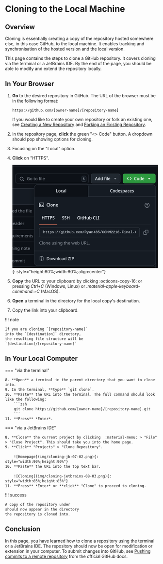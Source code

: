 Cloning to the Local Machine
==
## Overview
Cloning is essentially creating a copy of the repository hosted somewhere else,
in this case GitHub, to the local machine.
It enables tracking and synchronisation of the hosted version and the local version.

This page contains the steps to clone a GitHub repository.
It covers cloning via the terminal or a JetBrains IDE.
By the end of the page, you should be able to modify and
extend the repository locally.

## In Your Browser
1. **Go** to the desired repository in GitHub.
   The URL of the browser must be in the following format:
   ```
   https://github.com/[owner-name]/[repository-name]
   ```
   If you would like to create your own repository or fork an existing one, see [Creating a New Repository](creating_repository.md) 
   and [Forking an Existing Repository](forking_repository.md).
2. In the repository page, **click** the green "<\> Code" button. A dropdown should pop showing options for cloning.
3. Focusing on the "Local" option.
4. **Click** on "HTTPS".

    ![Dropdown showing the `<> Code` Button ](img/cloning-02-01.png){: style="height:80%;width:80%;align:center"}

5. **Copy** the URL to your clipboard by clicking :octicons-copy-16: or pressing *Ctrl+C* (Windows, Linux) or *:material-apple-keyboard-command:+C* (MacOS).
6. **Open** a terminal in the directory for the local copy's destination.
7. Copy the link into your clipboard.

!!! note

    If you are cloning `[repository-name]` 
    into the `[destination]` directory,
    the resulting file structure will be
    `[destination]/[repository-name]`

## In Your Local Computer

=== "via the terminal"

    8. **Open** a terminal in the parent directory that you want to clone into.
    9. In the terminal, **type** `git clone`.
    10. **Paste** the URL into the terminal. The full command should look like the following:
        ```zsh
        git clone https://github.com/[owner-name]/[repository-name].git
        ```
    11. **Press** *Enter*.

=== "via a JetBrains IDE"

    8. **Close** the current project by clicking  :material-menu: > "File" > "Close Project". This should take you into the home page.
    9. **Click** "Projects" > "Clone Repository".

        ![Homepage](img/cloning-jb-07-02.png){: style="width:90%;height:90%"}
    10. **Paste** the URL into the top text bar.

        ![Cloning](img/cloning-jetbrains-08-03.png){: style="width:85%;height:85%"}
    11. **Press** *Enter* or **click** "Clone" to proceed to cloning.

!!! success
    
    A copy of the repository under 
    should now appear in the directory
    the repository is cloned into.

## Conclusion
In this page, you have learned how to clone a repository
using the terminal or a JetBrains IDE.
The repository should now be open for modification or extension
in your computer. 
To submit changes into GitHub, see
[Pushing commits to a remote repository](https://docs.github.com/en/get-started/using-git/pushing-commits-to-a-remote-repository) from the official GitHub docs.
